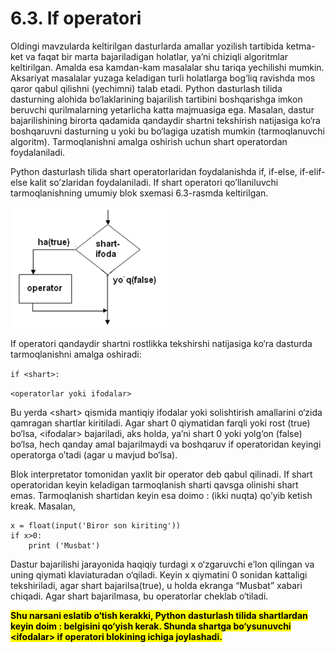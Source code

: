 # 6.3. If operatori

Oldingi mavzularda keltirilgan dasturlarda amallar yozilish tartibida ketma-ket va faqat bir marta bajariladigan holatlar, ya’ni chiziqli algoritmlar keltirilgan. Amalda esa kamdan-kam masalalar shu tariqa yechilishi mumkin. Aksariyat masalalar yuzaga keladigan turli holatlarga bog‘liq ravishda mos qaror qabul qilishni (yechimni) talab etadi. Python dasturlash tilida dasturning alohida bo‘laklarining bajarilish tartibini boshqarishga imkon beruvchi qurilmalarning yetarlicha katta majmuasiga ega. Masalan, dastur bajarilishining birorta qadamida qandaydir shartni tekshirish natijasiga ko‘ra boshqaruvni dasturning u yoki bu bo‘lagiga uzatish mumkin (tarmoqlanuvchi algoritm). Tarmoqlanishni amalga oshirish uchun shart operatordan foydalaniladi.

Python dasturlash tilida shart operatorlaridan foydalanishda if, if-else, if-elif-else kalit so’zlaridan foydalaniladi. If shart operatori qo’llaniluvchi tarmoqlanishning umumiy blok sxemasi 6.3-rasmda keltirilgan.

![6.3.1-rasm. If shart operatorining blok sxemasi.](<../../.gitbook/assets/image (3).png>)

If operatori qandaydir shartni rostlikka tekshirshi natijasiga ko‘ra dasturda tarmoqlanishni amalga oshiradi:

`if <shart>:`

&#x20;   `<operatorlar yoki ifodalar>`

&#x20;            Bu yerda \<shart> qismida mantiqiy ifodalar yoki solishtirish amallarini o‘zida qamragan shartlar kiritiladi. Agar shart 0 qiymatidan farqli yoki rost (true) bo‘lsa, \<ifodalar> bajariladi, aks holda, ya’ni shart 0 yoki yolg‘on (false) bo‘lsa, hech qanday amal bajarilmaydi va boshqaruv if operatoridan keyingi operatorga o’tadi (agar u mavjud bo‘lsa).

Blok interpretator tomonidan yaxlit bir operator deb qabul qilinadi. If shart operatoridan keyin keladigan tarmoqlanish sharti qavsga olinishi shart emas. Tarmoqlanish shartidan keyin esa doimo : (ikki nuqta) qo’yib ketish kreak. Masalan,

```
x = float(input('Biror son kiriting'))
if x>0:
    print ('Musbat')

```

Dastur bajarilishi jarayonida haqiqiy turdagi x o‘zgaruvchi e’lon qilingan va uning qiymati klaviaturadan o‘qiladi. Keyin x qiymatini 0 sonidan kattaligi tekshiriladi, agar shart bajarilsa(true), u holda ekranga “Musbat” xabari chiqadi. Agar shart bajarilmasa, bu operatorlar cheklab o‘tiladi.

&#x20;          <mark style="background-color:yellow;">**Shu narsani eslatib o‘tish kerakki, Python dasturlash tilida shartlardan keyin doim : belgisini qo‘yish kerak. Shunda shartga bo‘ysunuvchi \<ifodalar> if operatori blokining ichiga joylashadi.**</mark>&#x20;
